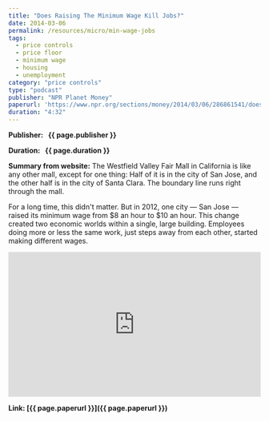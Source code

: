 ```yaml
---
title: "Does Raising The Minimum Wage Kill Jobs?"
date: 2014-03-06
permalink: /resources/micro/min-wage-jobs
tags:
  - price controls
  - price floor
  - minimum wage
  - housing
  - unemployment
category: "price controls"
type: "podcast"
publisher: "NPR Planet Money"
paperurl: 'https://www.npr.org/sections/money/2014/03/06/286861541/does-raising-the-minimum-wage-kill-jobs'
duration: "4:32"
---
```


<!-- Google tag (gtag.js) -->
<script async src="https://www.googletagmanager.com/gtag/js?id=G-Q95WSVMDNZ"></script>
<script>
  window.dataLayer = window.dataLayer || [];
  function gtag(){dataLayer.push(arguments);}
  gtag('js', new Date());

  gtag('config', 'G-Q95WSVMDNZ');
</script>


**<span class="bold-podcast">Publisher: </span>&nbsp;<span class="text-podcast"> {{ page.publisher }}</span>**

**<span class="bold-podcast">Duration: </span>&nbsp;<span class="text-podcast"> {{ page.duration }}</span>**

**<span class="bold-podcast">Summary from website:</span>**
The Westfield Valley Fair Mall in California is like any other mall, except for one thing: Half of it is in the city of San Jose, and the other half is in the city of Santa Clara. The boundary line runs right through the mall.

For a long time, this didn't matter. But in 2012, one city — San Jose — raised its minimum wage from $8 an hour to $10 an hour. This change created two economic worlds within a single, large building. Employees doing more or less the same work, just steps away from each other, started making different wages.


<iframe src="https://www.npr.org/player/embed/286861541/286886187" width="100%" height="290" frameborder="0" scrolling="no" title="NPR embedded audio player"></iframe>



**<span class="small-podcast">Link:</span>&nbsp;<span class="links-podcast">[{{ page.paperurl }}]({{ page.paperurl }})</span>**
